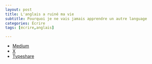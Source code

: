 ```yaml
---
layout: post
title: L'anglais a ruiné ma vie
subtitle: Pourquoi je ne vais jamais apprendre un autre language
categories: Écrire
tags: [écrire,anglais]

---
```


- [Medium](https://medium.com/@martin.gamsby/langlais-a-ruin%C3%A9-ma-vie-c874cc6fac0a)
- [X](https://x.com/MartinGamsby/status/1826795404454998133)
- [Typeshare](https://typeshare.co/martingamsby/posts/langlais-a-ruine-ma-vie)
